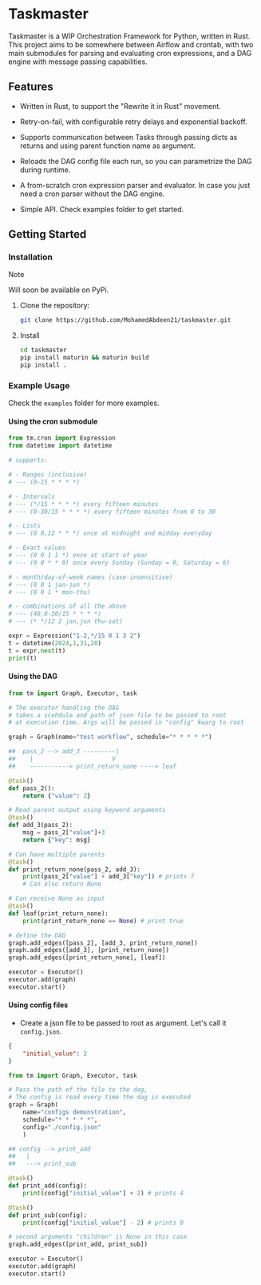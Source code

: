 # Taskmaster

Taskmaster is a WIP Orchestration Framework for Python, written in Rust. This project aims to be somewhere between Airflow and crontab, with two main submodules for parsing and evaluating cron expressions, and a DAG engine with message passing capabilities.

## Features

- Written in Rust, to support the "Rewrite it in Rust" movement.

- Retry-on-fail, with configurable retry delays and exponential backoff.

- Supports communication between Tasks through passing dicts as returns and using parent function name as argument.

- Reloads the DAG config file each run, so you can parametrize the DAG during runtime.

- A from-scratch cron expression parser and evaluator. In case you just need a cron parser without the DAG engine.

- Simple API. Check examples folder to get started.

## Getting Started

### Installation

> [!NOTE]  
> Will soon be available on PyPi.

1. Clone the repository:

   ```bash
   git clone https://github.com/MohamedAbdeen21/taskmaster.git
   ```

2. Install 

   ```bash
   cd taskmaster
   pip install maturin && maturin build
   pip install .
   ```

### Example Usage

Check the `examples` folder for more examples.

#### Using the cron submodule
```python
from tm.cron import Expression
from datetime import datetime

# supports:

# - Ranges (inclusive)
# --- (0-15 * * * *)

# - Intervals 
# --- (*/15 * * * *) every fifteen minutes
# --- (0-30/15 * * * *) every fifteen minutes from 0 to 30

# - Lists 
# --- (0 0,12 * * *) once at midnight and midday everyday

# - Exact values
# --- (0 0 1 1 *) once at start of year
# --- (0 0 * * 0) once every Sunday (Sunday = 0, Saturday = 6)

# - month/day-of-week names (case-insensitive)
# --- (0 0 1 jan-jun *)
# --- (0 0 1 * mon-thu)

# - combinations of all the above
# --- (40,0-30/15 * * * *)
# --- (* */12 2 jan,jun thu-sat)

expr = Expression("1-2,*/15 0 1 3 2")
t = datetime(2024,1,31,20)
t = expr.next(t)
print(t)
```

#### Using the DAG

```python
from tm import Graph, Executor, task

# The executor handling the DAG
# takes a scehdule and path of json file to be passed to root
# at execution time. Args will be passed in "config" kwarg to root

graph = Graph(name="test workflow", schedule="* * * * *")

##  pass_2 --> add_3 ---------|
##    |                      V
##    -----------> print_return_none ----> leaf

@task()
def pass_2():
    return {"value": 2}

# Read parent output using keyword arguments
@task()
def add_3(pass_2):
    msg = pass_2["value"]+3
    return {"key": msg}

# Can have multiple parents
@task()
def print_return_none(pass_2, add_3):
    print(pass_2["value"] + add_3["key"]) # prints 7
    # Can also return None

# Can receive None as input
@task()
def leaf(print_return_none):
    print(print_return_none == None) # print true

# define the DAG
graph.add_edges([pass_2], [add_3, print_return_none])
graph.add_edges([add_3], [print_return_none])
graph.add_edges([print_return_none], [leaf])

executor = Executor()
executor.add(graph)
executor.start()
```

#### Using config files

- Create a json file to be passed to root as argument. Let's call it `config.json`.
```json
{
    "initial_value": 2
}
```

```python
from tm import Graph, Executor, task

# Pass the path of the file to the dag, 
# The config is read every time the dag is executed
graph = Graph(
    name="configs demonstration",
    schedule="* * * * *",
    config="./config.json"
    )

## config --> print_add
##   |
##   ---> print_sub

@task()
def print_add(config):
    print(config["initial_value"] + 2) # prints 4

@task()
def print_sub(config):
    print(config["initial_value"] - 2) # prints 0

# second arguments "children" is None in this case
graph.add_edges([print_add, print_sub])

executor = Executor()
executor.add(graph)
executor.start()
```

